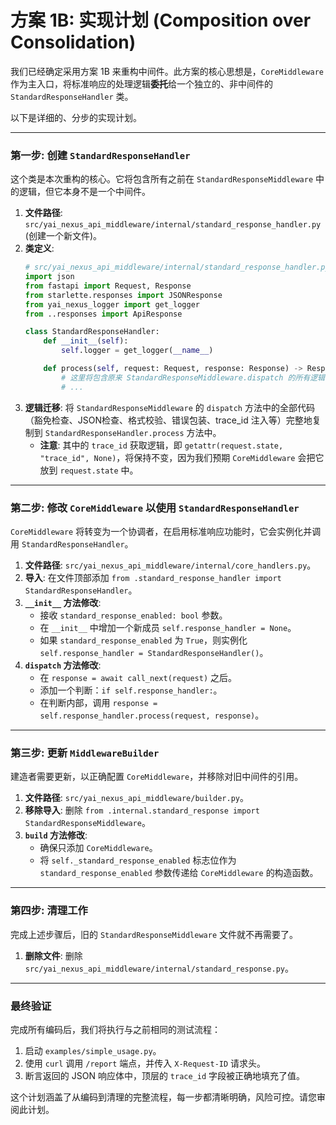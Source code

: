 # 方案 1B: 实现计划 (Composition over Consolidation)

我们已经确定采用方案 1B 来重构中间件。此方案的核心思想是，`CoreMiddleware` 作为主入口，将标准响应的处理逻辑**委托**给一个独立的、非中间件的 `StandardResponseHandler` 类。

以下是详细的、分步的实现计划。

---

### 第一步: 创建 `StandardResponseHandler`

这个类是本次重构的核心。它将包含所有之前在 `StandardResponseMiddleware` 中的逻辑，但它本身不是一个中间件。

1.  **文件路径**: `src/yai_nexus_api_middleware/internal/standard_response_handler.py` (创建一个新文件)。
2.  **类定义**:
    ```python
    # src/yai_nexus_api_middleware/internal/standard_response_handler.py
    import json
    from fastapi import Request, Response
    from starlette.responses import JSONResponse
    from yai_nexus_logger import get_logger
    from ..responses import ApiResponse

    class StandardResponseHandler:
        def __init__(self):
            self.logger = get_logger(__name__)

        def process(self, request: Request, response: Response) -> Response:
            # 这里将包含原来 StandardResponseMiddleware.dispatch 的所有逻辑
            # ...
    ```
3.  **逻辑迁移**: 将 `StandardResponseMiddleware` 的 `dispatch` 方法中的全部代码（豁免检查、JSON检查、格式校验、错误包装、trace_id 注入等）完整地复制到 `StandardResponseHandler.process` 方法中。
    *   **注意**: 其中的 `trace_id` 获取逻辑，即 `getattr(request.state, "trace_id", None)`，将保持不变，因为我们预期 `CoreMiddleware` 会把它放到 `request.state` 中。

---

### 第二步: 修改 `CoreMiddleware` 以使用 `StandardResponseHandler`

`CoreMiddleware` 将转变为一个协调者，在启用标准响应功能时，它会实例化并调用 `StandardResponseHandler`。

1.  **文件路径**: `src/yai_nexus_api_middleware/internal/core_handlers.py`。
2.  **导入**: 在文件顶部添加 `from .standard_response_handler import StandardResponseHandler`。
3.  **`__init__` 方法修改**:
    *   接收 `standard_response_enabled: bool` 参数。
    *   在 `__init__` 中增加一个新成员 `self.response_handler = None`。
    *   如果 `standard_response_enabled` 为 `True`，则实例化 `self.response_handler = StandardResponseHandler()`。
4.  **`dispatch` 方法修改**:
    *   在 `response = await call_next(request)` 之后。
    *   添加一个判断：`if self.response_handler:`。
    *   在判断内部，调用 `response = self.response_handler.process(request, response)`。

---

### 第三步: 更新 `MiddlewareBuilder`

建造者需要更新，以正确配置 `CoreMiddleware`，并移除对旧中间件的引用。

1.  **文件路径**: `src/yai_nexus_api_middleware/builder.py`。
2.  **移除导入**: 删除 `from .internal.standard_response import StandardResponseMiddleware`。
3.  **`build` 方法修改**:
    *   确保只添加 `CoreMiddleware`。
    *   将 `self._standard_response_enabled` 标志位作为 `standard_response_enabled` 参数传递给 `CoreMiddleware` 的构造函数。

---

### 第四步: 清理工作

完成上述步骤后，旧的 `StandardResponseMiddleware` 文件就不再需要了。

1.  **删除文件**: 删除 `src/yai_nexus_api_middleware/internal/standard_response.py`。

---

### 最终验证

完成所有编码后，我们将执行与之前相同的测试流程：

1.  启动 `examples/simple_usage.py`。
2.  使用 `curl` 调用 `/report` 端点，并传入 `X-Request-ID` 请求头。
3.  断言返回的 JSON 响应体中，顶层的 `trace_id` 字段被正确地填充了值。

这个计划涵盖了从编码到清理的完整流程，每一步都清晰明确，风险可控。请您审阅此计划。 